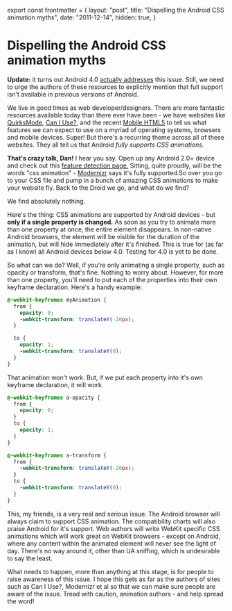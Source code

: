 export const frontmatter = {
  layout: "post",
  title: "Dispelling the Android CSS animation myths",
  date: "2011-12-14",
  hidden: true,
}

# Dispelling the Android CSS animation myths

**Update:** it turns out Android 4.0 [actually addresses](http://yfrog.com/h346935364p)
this issue. Still, we need to urge the authors of these resources to explicitly
mention that full support isn't available in previous versions of Android.

We live in good times as web developer/designers. There are more fantastic
resources available today than there ever have been - we have websites like
[QuirksMode](http://www.quirksmode.org/), [Can I Use?](http://caniuse.com/),
and the recent [Mobile HTML5](http://mobilehtml5.org/) to tell us what features
we can expect to use on a myriad of operating systems, browsers and mobile
devices. Super! But there's a recurring theme across all of these websites.
They all tell us that Android _fully supports CSS animations._

**That's crazy talk, Dan!** I hear you say. Open up any Android 2.0+ device
and check out this [feature detection page.](http://daneden.me/labs/featuretest/)
Sitting, quite proudly, will be the words "css animation" -
[Modernizr](http://modernizr.com) says it's fully supported.So over you go to
your CSS file and pump in a bunch of amazing CSS animations to make your
website fly. Back to the Droid we go, and what do we find?

We find absolutely nothing.

Here's the thing: CSS animations are supported by Android devices - but
**only if a single property is changed.** As soon as you try to animate more
than one property at once, the entire element disappears. In non-native Android
browsers, the element will be visible for the duration of the animation, but
will hide immediately after it's finished. This is true for (as far as I know)
all Android devices below 4.0. Testing for 4.0 is yet to be done.

So what can we do? Well, if you're only animating a single property, such as
opacity or transform, that's fine. Nothing to worry about. However, for more
than one property, you'll need to put each of the properties into their own
keyframe declaration. Here's a handy example:

```css
@-webkit-keyframes myAnimation {
  from {
    opacity: 0;
    -webkit-transform: translateY(-20px);
  }

  to {
    opacity: 1;
    -webkit-transform: translateY(0);
  }
}
```

That animation won't work. But, if we put each property into it's own keyframe
declaration, it will work.

```css
@-webkit-keyframes a-opacity {
  from {
    opacity: 0;
  }
  to {
    opacity: 1;
  }
}

@-webkit-keyframes a-transform {
  from {
    -webkit-transform: translateY(-20px);
  }
  to {
    -webkit-transform: translateY(0);
  }
}
```

This, my friends, is a very real and serious issue. The Android browser will
always claim to support CSS animation. The compatibility charts will also
praise Android for it's support. Web authors will write WebKit specific CSS
animations which will work great on WebKit browsers - except on Android, where
any content within the animated element will never see the light of day.
There's no way around it, other than UA sniffing, which is undesirable to say
the least.

What needs to happen, more than anything at this stage, is for people to raise
awareness of this issue. I hope this gets as far as the authors of sites such
as Can I Use?, Modernizr et al so that we can make sure people are aware of the
issue. Tread with caution, animation authors - and help spread the word!
